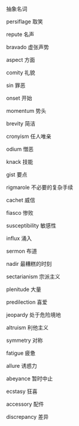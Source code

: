 抽象名词

persiflage 取笑

repute 名声

bravado 虚张声势

aspect 方面

comity 礼貌

sin 罪恶

onset 开始

momentum 势头

brevity 简洁

cronyism 任人唯亲

odium 憎恶

knack 技能

gist 要点

rigmarole 不必要的复杂手续

cachet 威信

fiasco 惨败

susceptibility 敏感性

influx 涌入

sermon 布道

nadir 最糟糕的时刻

sectarianism 宗派主义

plenitude 大量

predilection 喜爱

jeopardy 处于危险境地

altruism 利他主义

symmetry 对称

fatigue 疲惫

allure 诱惑力

abeyance 暂时中止

ecstasy 狂喜

accessory 配件

discrepancy 差异